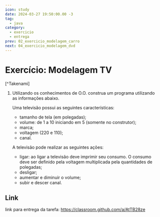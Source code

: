```yaml
---
icon: study
date: 2024-03-27 19:50:00.00 -3
tag:
  - java
category:
  - exercicio
  - entrega
prev: 02_exercicio_modelagem_carro
next: 04_exercicio_modelagem_dvd
---
```


# Exercício: Modelagem TV

[^Takenami]

1. Utilizando os conhecimentos de O.O. construa um programa utilizando as informações abaixo. 

    Uma televisão possui as seguintes características:
    - tamanho de tela (em polegadas);
    - volume: de 1 a 10 iniciando em 5 (somente no construtor);
    - marca;
    - voltagem (220 e 110);
    - canal.

    A televisão pode realizar as seguintes ações:
    - ligar: ao ligar a televisão deve imprimir seu consumo. O consumo deve ser definido pela voltagem multiplicada pela quantidades de polegadas;
    - desligar;
    - aumentar e diminuir o volume;
    - subir e descer canal.

## Link

link para entrega da tarefa: https://classroom.github.com/a/AtTB28ze

<!-- @include: ../../bib/bib.md -->